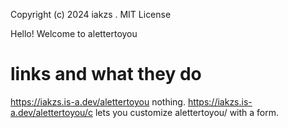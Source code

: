 Copyright (c) 2024 iakzs . MIT License

Hello! Welcome to alettertoyou

# links and what they do
https://iakzs.is-a.dev/alettertoyou nothing.
https://iakzs.is-a.dev/alettertoyou/c lets you customize alettertoyou/ with a form.
